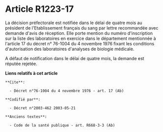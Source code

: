 # Article R1223-17

La décision préfectorale est notifiée dans le délai de quatre mois au président de l'Etablissement français du sang par
lettre recommandée avec demande d'avis de réception. Elle porte mention du numéro d'inscription sur la liste des laboratoires
en exercice dans le département mentionnée à l'article 17 du décret n° 76-1004 du 4 novembre 1976 fixant les conditions
d'autorisation des laboratoires d'analyses de biologie médicale.

A défaut de notification dans le délai de quatre mois, la demande est réputée rejetée.

**Liens relatifs à cet article**

	**Cite**:

	  - Décret n°76-1004 du 4 novembre 1976 - art. 17 (Ab)

	**Codifié par**:

	  - Décret n°2003-462 2003-05-21

	**Anciens textes**:

	  - Code de la santé publique - art. R668-3-3 (Ab)
